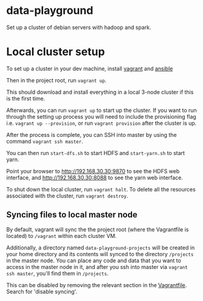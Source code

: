 # data-playground
Set up a cluster of debian servers with hadoop and spark.

# Local cluster setup

To set up a cluster in your dev machine, install [vagrant][1] and
[ansible][2]

[1]: https://www.vagrantup.com/docs/installation
[2]: https://docs.ansible.com/ansible/latest/installation_guide/intro_installation.html

Then in the project root, run `vagrant up`.

This should download and install everything in a local 3-node cluster
if this is the first time.

Afterwards, you can run `vagrant up` to start up the cluster. If you
want to run through the setting up process you will need to include the
provisioning flag i.e.  `vagrant up --provision`, or run
`vagrant provision` after the cluster is up.

After the process is complete, you can SSH into master by using the
command `vagrant ssh master`. 

You can then run `start-dfs.sh` to start HDFS and `start-yarn.sh` to
start yarn.

Point your browser to http://192.168.30.30:9870 to see the HDFS web
interface, and http://192.168.30.30:8088 to see the yarn web
interface.

To shut down the local cluster, run `vagrant halt`. To delete all the
resources associated with the cluster, run `vagrant destroy`.

## Syncing files to local master node

By default, vagrant will sync the the project root (where the
Vagrantfile is located) to `/vagrant` within each cluster VM.

Additionally, a directory named `data-playground-projects` will be
created in your home directory and its contents will synced to the
directory `/projects` in the master node. You can place any code and
data that you want to access in the master node in it, and after you
ssh into master via `vagrant ssh master`, you'll find them in
`/projects`.

This can be disabled by removing the relevant section in the
[Vagrantfile](Vagrantfile). Search for 'disable syncing'.
